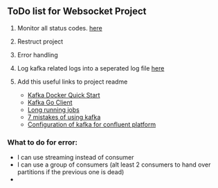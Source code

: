 ## ToDo list for Websocket Project

1. Monitor all status
codes. [here](https://kapeli.com/cheat_sheets/WebSocket_Status_Codes.docset/Contents/Resources/Documents/index#:~:text=1001%20indicates%20that%20an%20endpoint,navigated%20away%20from%20a%20page.)

2. Restruct project
3. Error handling
4. Log kafka related logs into a seperated log file [here](https://github.com/confluentinc/librdkafka/issues/3468#issuecomment-1016289114)
5. Add this useful links to project readme
   * [Kafka Docker Quick Start](https://developer.confluent.io/quickstart/kafka-docker/)
   * [Kafka Go Client](https://docs.confluent.io/kafka-clients/go/current/overview.html#ak-go)
   * [Long running jobs](https://medium.com/codex/dealing-with-long-running-jobs-using-apache-kafka-192f053e1691)
   * [7 mistakes of using kafka](https://blog.softwaremill.com/7-mistakes-when-using-apache-kafka-44358cd9cd6)
   * [Configuration of kafka for confluent platform](https://docs.confluent.io/platform/current/installation/configuration/consumer-configs.html#max-partition-fetch-bytes)



### What to do for error:
* I can use streaming instead of consumer
* I can use a group of consumers (alt least 2 consumers to hand over partitions if the previous one is dead)
* 